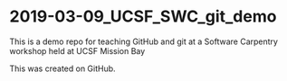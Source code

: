 # 2019-03-09_UCSF_SWC_git_demo

This is a demo repo for teaching GitHub and git at a Software Carpentry 
workshop held at UCSF Mission Bay

This was created on GitHub.
